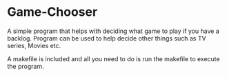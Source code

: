 # Game-Chooser

A simple program that helps with deciding what game to play if you have a backlog. 
Program can be used to help decide other things such as TV series, Movies etc.

A makefile is included and all you need to do is run the makefile to execute the program.
